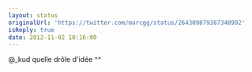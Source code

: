 ```yaml
---
layout: status
originalUrl: 'https://twitter.com/marcgg/status/264309879387348992'
isReply: true
date: 2012-11-02 10:16:00
---
```


@_kud quelle drôle d'idée ^^
